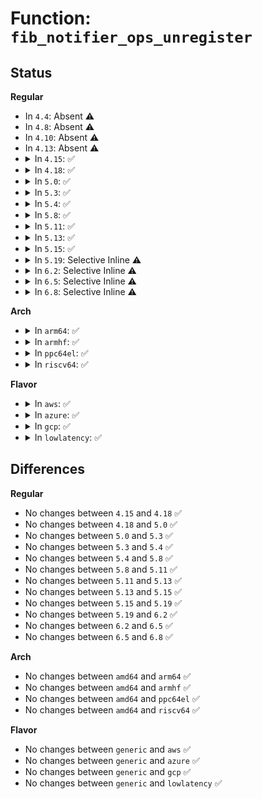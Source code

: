 # Function: <code>fib_notifier_ops_unregister</code>

## Status
<b>Regular</b>
<ul>
<li>
In <code>4.4</code>: Absent ⚠️
</li>
<li>
In <code>4.8</code>: Absent ⚠️
</li>
<li>
In <code>4.10</code>: Absent ⚠️
</li>
<li>
In <code>4.13</code>: Absent ⚠️
</li>
<li>
<details>
<summary>In <code>4.15</code>: ✅</summary>

```c
void fib_notifier_ops_unregister(struct fib_notifier_ops *ops);
```

**Collision:** Unique Global

**Inline:** No

**Transformation:** False

**Instances:**

```
In net/core/fib_notifier.c (ffffffff8186a720)
Location: net/core/fib_notifier.c:153
Inline: False
Direct callers:
  - net/ipv4/fib_notifier.c:fib4_notifier_exit
  - net/ipv4/ipmr.c:ipmr_net_exit
  - net/ipv4/ipmr.c:ipmr_net_init
  - net/ipv6/fib6_notifier.c:fib6_notifier_exit
```
**Symbols:**

```
ffffffff8186a720-ffffffff8186a756: fib_notifier_ops_unregister (STB_GLOBAL)
```
</details>
</li>
<li>
<details>
<summary>In <code>4.18</code>: ✅</summary>

```c
void fib_notifier_ops_unregister(struct fib_notifier_ops *ops);
```

**Collision:** Unique Global

**Inline:** No

**Transformation:** False

**Instances:**

```
In net/core/fib_notifier.c (ffffffff818ba4c0)
Location: net/core/fib_notifier.c:161
Inline: False
Direct callers:
  - net/ipv4/fib_notifier.c:fib4_notifier_exit
  - net/ipv4/ipmr.c:ipmr_net_exit
  - net/ipv4/ipmr.c:ipmr_net_init
  - net/ipv6/fib6_notifier.c:fib6_notifier_exit
  - net/ipv6/ip6mr.c:ip6mr_net_exit
  - net/ipv6/ip6mr.c:ip6mr_net_init
```
**Symbols:**

```
ffffffff818ba4c0-ffffffff818ba4f6: fib_notifier_ops_unregister (STB_GLOBAL)
```
</details>
</li>
<li>
<details>
<summary>In <code>5.0</code>: ✅</summary>

```c
void fib_notifier_ops_unregister(struct fib_notifier_ops *ops);
```

**Collision:** Unique Global

**Inline:** No

**Transformation:** False

**Instances:**

```
In net/core/fib_notifier.c (ffffffff818e1340)
Location: net/core/fib_notifier.c:161
Inline: False
Direct callers:
  - net/ipv4/fib_notifier.c:fib4_notifier_exit
  - net/ipv4/ipmr.c:ipmr_net_exit
  - net/ipv4/ipmr.c:ipmr_net_init
  - net/ipv6/fib6_notifier.c:fib6_notifier_exit
  - net/ipv6/ip6mr.c:ip6mr_net_exit
  - net/ipv6/ip6mr.c:ip6mr_net_init
```
**Symbols:**

```
ffffffff818e1340-ffffffff818e1376: fib_notifier_ops_unregister (STB_GLOBAL)
```
</details>
</li>
<li>
<details>
<summary>In <code>5.3</code>: ✅</summary>

```c
void fib_notifier_ops_unregister(struct fib_notifier_ops *ops);
```

**Collision:** Unique Global

**Inline:** No

**Transformation:** False

**Instances:**

```
In net/core/fib_notifier.c (ffffffff8192fb20)
Location: net/core/fib_notifier.c:161
Inline: False
Direct callers:
  - net/ipv4/fib_notifier.c:fib4_notifier_exit
  - net/ipv4/ipmr.c:ipmr_net_exit
  - net/ipv4/ipmr.c:ipmr_net_init
  - net/ipv6/fib6_notifier.c:fib6_notifier_exit
  - net/ipv6/ip6mr.c:ip6mr_net_exit
  - net/ipv6/ip6mr.c:ip6mr_net_init
```
**Symbols:**

```
ffffffff8192fb20-ffffffff8192fb5c: fib_notifier_ops_unregister (STB_GLOBAL)
```
</details>
</li>
<li>
<details>
<summary>In <code>5.4</code>: ✅</summary>

```c
void fib_notifier_ops_unregister(struct fib_notifier_ops *ops);
```

**Collision:** Unique Global

**Inline:** No

**Transformation:** False

**Instances:**

```
In net/core/fib_notifier.c (ffffffff81961d90)
Location: net/core/fib_notifier.c:172
Inline: False
Direct callers:
  - net/ipv4/fib_notifier.c:fib4_notifier_exit
  - net/ipv4/ipmr.c:ipmr_net_exit
  - net/ipv4/ipmr.c:ipmr_net_init
  - net/ipv6/fib6_notifier.c:fib6_notifier_exit
  - net/ipv6/ip6mr.c:ip6mr_net_exit
  - net/ipv6/ip6mr.c:ip6mr_net_init
```
**Symbols:**

```
ffffffff81961d90-ffffffff81961dcc: fib_notifier_ops_unregister (STB_GLOBAL)
```
</details>
</li>
<li>
<details>
<summary>In <code>5.8</code>: ✅</summary>

```c
void fib_notifier_ops_unregister(struct fib_notifier_ops *ops);
```

**Collision:** Unique Global

**Inline:** No

**Transformation:** False

**Instances:**

```
In net/core/fib_notifier.c (ffffffff81a35390)
Location: net/core/fib_notifier.c:164
Inline: False
Direct callers:
  - net/ipv4/fib_notifier.c:fib4_notifier_exit
  - net/ipv4/ipmr.c:ipmr_net_exit
  - net/ipv6/fib6_notifier.c:fib6_notifier_exit
  - net/ipv6/ip6mr.c:ip6mr_net_exit
```
**Symbols:**

```
ffffffff81a35390-ffffffff81a353cc: fib_notifier_ops_unregister (STB_GLOBAL)
```
</details>
</li>
<li>
<details>
<summary>In <code>5.11</code>: ✅</summary>

```c
void fib_notifier_ops_unregister(struct fib_notifier_ops *ops);
```

**Collision:** Unique Global

**Inline:** No

**Transformation:** False

**Instances:**

```
In net/core/fib_notifier.c (ffffffff81a37710)
Location: net/core/fib_notifier.c:164
Inline: False
Direct callers:
  - net/ipv4/fib_notifier.c:fib4_notifier_exit
  - net/ipv4/ipmr.c:ipmr_net_exit
  - net/ipv6/fib6_notifier.c:fib6_notifier_exit
  - net/ipv6/ip6mr.c:ip6mr_net_exit
```
**Symbols:**

```
ffffffff81a37710-ffffffff81a3774c: fib_notifier_ops_unregister (STB_GLOBAL)
```
</details>
</li>
<li>
<details>
<summary>In <code>5.13</code>: ✅</summary>

```c
void fib_notifier_ops_unregister(struct fib_notifier_ops *ops);
```

**Collision:** Unique Global

**Inline:** No

**Transformation:** False

**Instances:**

```
In net/core/fib_notifier.c (ffffffff81a1e870)
Location: net/core/fib_notifier.c:164
Inline: False
Direct callers:
  - net/ipv4/fib_notifier.c:fib4_notifier_exit
  - net/ipv4/ipmr.c:ipmr_net_exit
  - net/ipv6/fib6_notifier.c:fib6_notifier_exit
  - net/ipv6/ip6mr.c:ip6mr_net_exit
```
**Symbols:**

```
ffffffff81a1e870-ffffffff81a1e8ac: fib_notifier_ops_unregister (STB_GLOBAL)
```
</details>
</li>
<li>
<details>
<summary>In <code>5.15</code>: ✅</summary>

```c
void fib_notifier_ops_unregister(struct fib_notifier_ops *ops);
```

**Collision:** Unique Global

**Inline:** No

**Transformation:** False

**Instances:**

```
In net/core/fib_notifier.c (ffffffff81ad2910)
Location: net/core/fib_notifier.c:164
Inline: False
Direct callers:
  - net/ipv4/fib_notifier.c:fib4_notifier_exit
  - net/ipv4/ipmr.c:ipmr_net_exit
  - net/ipv6/fib6_notifier.c:fib6_notifier_exit
  - net/ipv6/ip6mr.c:ip6mr_net_exit
```
**Symbols:**

```
ffffffff81ad2910-ffffffff81ad294c: fib_notifier_ops_unregister (STB_GLOBAL)
```
</details>
</li>
<li>
<details>
<summary>In <code>5.19</code>: Selective Inline ⚠️</summary>

```c
void fib_notifier_ops_unregister(struct fib_notifier_ops *ops);
```

**Collision:** Unique Global

**Inline:** Selective

**Transformation:** False

**Instances:**

```
In net/core/fib_notifier.c (ffffffff81c503f0)
Location: net/core/fib_notifier.c:164
Inline: True
Direct callers:
  - net/ipv4/fib_notifier.c:fib4_notifier_exit
  - net/ipv4/ipmr.c:ipmr_net_exit
  - net/ipv6/fib6_notifier.c:fib6_notifier_exit
  - net/ipv6/ip6mr.c:ip6mr_net_exit
```
**Symbols:**

```
ffffffff81c503f0-ffffffff81c50444: fib_notifier_ops_unregister (STB_GLOBAL)
```
</details>
</li>
<li>
<details>
<summary>In <code>6.2</code>: Selective Inline ⚠️</summary>

```c
void fib_notifier_ops_unregister(struct fib_notifier_ops *ops);
```

**Collision:** Unique Global

**Inline:** Selective

**Transformation:** False

**Instances:**

```
In net/core/fib_notifier.c (ffffffff81e057c0)
Location: net/core/fib_notifier.c:164
Inline: True
Direct callers:
  - net/ipv4/fib_notifier.c:fib4_notifier_exit
  - net/ipv4/ipmr.c:ipmr_net_exit
  - net/ipv6/fib6_notifier.c:fib6_notifier_exit
  - net/ipv6/ip6mr.c:ip6mr_net_exit
```
**Symbols:**

```
ffffffff81e057c0-ffffffff81e05814: fib_notifier_ops_unregister (STB_GLOBAL)
```
</details>
</li>
<li>
<details>
<summary>In <code>6.5</code>: Selective Inline ⚠️</summary>

```c
void fib_notifier_ops_unregister(struct fib_notifier_ops *ops);
```

**Collision:** Unique Global

**Inline:** Selective

**Transformation:** False

**Instances:**

```
In net/core/fib_notifier.c (ffffffff81e78010)
Location: net/core/fib_notifier.c:164
Inline: True
Direct callers:
  - net/ipv4/fib_notifier.c:fib4_notifier_exit
  - net/ipv4/ipmr.c:ipmr_net_exit
  - net/ipv6/fib6_notifier.c:fib6_notifier_exit
  - net/ipv6/ip6mr.c:ip6mr_net_exit
```
**Symbols:**

```
ffffffff81e78010-ffffffff81e78062: fib_notifier_ops_unregister (STB_GLOBAL)
```
</details>
</li>
<li>
<details>
<summary>In <code>6.8</code>: Selective Inline ⚠️</summary>

```c
void fib_notifier_ops_unregister(struct fib_notifier_ops *ops);
```

**Collision:** Unique Global

**Inline:** Selective

**Transformation:** False

**Instances:**

```
In net/core/fib_notifier.c (ffffffff81f37fd0)
Location: net/core/fib_notifier.c:164
Inline: True
Direct callers:
  - net/ipv4/fib_notifier.c:fib4_notifier_exit
  - net/ipv4/ipmr.c:ipmr_net_exit
  - net/ipv6/fib6_notifier.c:fib6_notifier_exit
  - net/ipv6/ip6mr.c:ip6mr_net_exit
```
**Symbols:**

```
ffffffff81f37fd0-ffffffff81f38022: fib_notifier_ops_unregister (STB_GLOBAL)
```
</details>
</li>
</ul>
<b>Arch</b>
<ul>
<li>
<details>
<summary>In <code>arm64</code>: ✅</summary>

```c
void fib_notifier_ops_unregister(struct fib_notifier_ops *ops);
```

**Collision:** Unique Global

**Inline:** No

**Transformation:** False

**Instances:**

```
In net/core/fib_notifier.c (ffff800010c05b50)
Location: net/core/fib_notifier.c:172
Inline: False
Direct callers:
  - net/ipv4/fib_notifier.c:fib4_notifier_exit
  - net/ipv4/ipmr.c:ipmr_net_exit
  - net/ipv4/ipmr.c:ipmr_net_init
  - net/ipv6/fib6_notifier.c:fib6_notifier_exit
  - net/ipv6/ip6mr.c:ip6mr_net_exit
  - net/ipv6/ip6mr.c:ip6mr_net_init
```
**Symbols:**

```
ffff800010c05b50-ffff800010c05b9c: fib_notifier_ops_unregister (STB_GLOBAL)
```
</details>
</li>
<li>
<details>
<summary>In <code>armhf</code>: ✅</summary>

```c
void fib_notifier_ops_unregister(struct fib_notifier_ops *ops);
```

**Collision:** Unique Global

**Inline:** No

**Transformation:** False

**Instances:**

```
In net/core/fib_notifier.c (c0d1eba4)
Location: net/core/fib_notifier.c:172
Inline: False
Direct callers:
  - net/ipv4/fib_notifier.c:fib4_notifier_exit
  - net/ipv4/ipmr.c:ipmr_net_exit
  - net/ipv4/ipmr.c:ipmr_net_init
  - net/ipv6/fib6_notifier.c:fib6_notifier_exit
  - net/ipv6/ip6mr.c:ip6mr_net_exit
  - net/ipv6/ip6mr.c:ip6mr_net_init
```
**Symbols:**

```
c0d1eba4-c0d1ebe4: fib_notifier_ops_unregister (STB_GLOBAL)
```
</details>
</li>
<li>
<details>
<summary>In <code>ppc64el</code>: ✅</summary>

```c
void fib_notifier_ops_unregister(struct fib_notifier_ops *ops);
```

**Collision:** Unique Global

**Inline:** No

**Transformation:** False

**Instances:**

```
In net/core/fib_notifier.c (c000000000cefe40)
Location: net/core/fib_notifier.c:172
Inline: False
Direct callers:
  - net/ipv4/fib_notifier.c:fib4_notifier_exit
  - net/ipv4/ipmr.c:ipmr_net_exit
  - net/ipv4/ipmr.c:ipmr_net_init
  - net/ipv6/fib6_notifier.c:fib6_notifier_exit
  - net/ipv6/ip6mr.c:ip6mr_net_exit
  - net/ipv6/ip6mr.c:ip6mr_net_init
```
**Symbols:**

```
c000000000cefe40-c000000000cefeac: fib_notifier_ops_unregister (STB_GLOBAL)
```
</details>
</li>
<li>
<details>
<summary>In <code>riscv64</code>: ✅</summary>

```c
void fib_notifier_ops_unregister(struct fib_notifier_ops *ops);
```

**Collision:** Unique Global

**Inline:** No

**Transformation:** False

**Instances:**

```
In net/core/fib_notifier.c (ffffffe0007842da)
Location: net/core/fib_notifier.c:172
Inline: False
Direct callers:
  - net/ipv4/fib_notifier.c:fib4_notifier_exit
  - net/ipv4/ipmr.c:ipmr_net_exit
  - net/ipv4/ipmr.c:ipmr_net_init
  - net/ipv6/fib6_notifier.c:fib6_notifier_exit
  - net/ipv6/ip6mr.c:ip6mr_net_exit
  - net/ipv6/ip6mr.c:ip6mr_net_init
```
**Symbols:**

```
ffffffe0007842da-ffffffe00078431a: fib_notifier_ops_unregister (STB_GLOBAL)
```
</details>
</li>
</ul>
<b>Flavor</b>
<ul>
<li>
<details>
<summary>In <code>aws</code>: ✅</summary>

```c
void fib_notifier_ops_unregister(struct fib_notifier_ops *ops);
```

**Collision:** Unique Global

**Inline:** No

**Transformation:** False

**Instances:**

```
In net/core/fib_notifier.c (ffffffff81901d60)
Location: net/core/fib_notifier.c:172
Inline: False
Direct callers:
  - net/ipv4/fib_notifier.c:fib4_notifier_exit
  - net/ipv4/ipmr.c:ipmr_net_exit
  - net/ipv4/ipmr.c:ipmr_net_init
  - net/ipv6/fib6_notifier.c:fib6_notifier_exit
  - net/ipv6/ip6mr.c:ip6mr_net_exit
  - net/ipv6/ip6mr.c:ip6mr_net_init
```
**Symbols:**

```
ffffffff81901d60-ffffffff81901d9c: fib_notifier_ops_unregister (STB_GLOBAL)
```
</details>
</li>
<li>
<details>
<summary>In <code>azure</code>: ✅</summary>

```c
void fib_notifier_ops_unregister(struct fib_notifier_ops *ops);
```

**Collision:** Unique Global

**Inline:** No

**Transformation:** False

**Instances:**

```
In net/core/fib_notifier.c (ffffffff818bbb90)
Location: net/core/fib_notifier.c:172
Inline: False
Direct callers:
  - net/ipv4/fib_notifier.c:fib4_notifier_exit
  - net/ipv4/ipmr.c:ipmr_net_exit
  - net/ipv4/ipmr.c:ipmr_net_init
  - net/ipv6/fib6_notifier.c:fib6_notifier_exit
  - net/ipv6/ip6mr.c:ip6mr_net_exit
  - net/ipv6/ip6mr.c:ip6mr_net_init
```
**Symbols:**

```
ffffffff818bbb90-ffffffff818bbbcc: fib_notifier_ops_unregister (STB_GLOBAL)
```
</details>
</li>
<li>
<details>
<summary>In <code>gcp</code>: ✅</summary>

```c
void fib_notifier_ops_unregister(struct fib_notifier_ops *ops);
```

**Collision:** Unique Global

**Inline:** No

**Transformation:** False

**Instances:**

```
In net/core/fib_notifier.c (ffffffff81952d90)
Location: net/core/fib_notifier.c:172
Inline: False
Direct callers:
  - net/ipv4/fib_notifier.c:fib4_notifier_exit
  - net/ipv4/ipmr.c:ipmr_net_exit
  - net/ipv4/ipmr.c:ipmr_net_init
  - net/ipv6/fib6_notifier.c:fib6_notifier_exit
  - net/ipv6/ip6mr.c:ip6mr_net_exit
  - net/ipv6/ip6mr.c:ip6mr_net_init
```
**Symbols:**

```
ffffffff81952d90-ffffffff81952dcc: fib_notifier_ops_unregister (STB_GLOBAL)
```
</details>
</li>
<li>
<details>
<summary>In <code>lowlatency</code>: ✅</summary>

```c
void fib_notifier_ops_unregister(struct fib_notifier_ops *ops);
```

**Collision:** Unique Global

**Inline:** No

**Transformation:** False

**Instances:**

```
In net/core/fib_notifier.c (ffffffff81974870)
Location: net/core/fib_notifier.c:172
Inline: False
Direct callers:
  - net/ipv4/fib_notifier.c:fib4_notifier_exit
  - net/ipv4/ipmr.c:ipmr_net_exit
  - net/ipv4/ipmr.c:ipmr_net_init
  - net/ipv6/fib6_notifier.c:fib6_notifier_exit
  - net/ipv6/ip6mr.c:ip6mr_net_exit
  - net/ipv6/ip6mr.c:ip6mr_net_init
```
**Symbols:**

```
ffffffff81974870-ffffffff819748ac: fib_notifier_ops_unregister (STB_GLOBAL)
```
</details>
</li>
</ul>

## Differences
<b>Regular</b>
<ul>
<li>
No changes between <code>4.15</code> and <code>4.18</code> ✅
</li>
<li>
No changes between <code>4.18</code> and <code>5.0</code> ✅
</li>
<li>
No changes between <code>5.0</code> and <code>5.3</code> ✅
</li>
<li>
No changes between <code>5.3</code> and <code>5.4</code> ✅
</li>
<li>
No changes between <code>5.4</code> and <code>5.8</code> ✅
</li>
<li>
No changes between <code>5.8</code> and <code>5.11</code> ✅
</li>
<li>
No changes between <code>5.11</code> and <code>5.13</code> ✅
</li>
<li>
No changes between <code>5.13</code> and <code>5.15</code> ✅
</li>
<li>
No changes between <code>5.15</code> and <code>5.19</code> ✅
</li>
<li>
No changes between <code>5.19</code> and <code>6.2</code> ✅
</li>
<li>
No changes between <code>6.2</code> and <code>6.5</code> ✅
</li>
<li>
No changes between <code>6.5</code> and <code>6.8</code> ✅
</li>
</ul>
<b>Arch</b>
<ul>
<li>
No changes between <code>amd64</code> and <code>arm64</code> ✅
</li>
<li>
No changes between <code>amd64</code> and <code>armhf</code> ✅
</li>
<li>
No changes between <code>amd64</code> and <code>ppc64el</code> ✅
</li>
<li>
No changes between <code>amd64</code> and <code>riscv64</code> ✅
</li>
</ul>
<b>Flavor</b>
<ul>
<li>
No changes between <code>generic</code> and <code>aws</code> ✅
</li>
<li>
No changes between <code>generic</code> and <code>azure</code> ✅
</li>
<li>
No changes between <code>generic</code> and <code>gcp</code> ✅
</li>
<li>
No changes between <code>generic</code> and <code>lowlatency</code> ✅
</li>
</ul>
